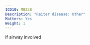 ```yaml
---
ICD10: M0238
Description: "Reiter disease: Other"
Matters: Yes
Weight: 1
---
```

If airway involved
